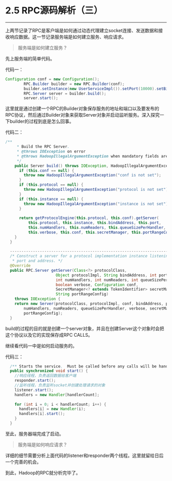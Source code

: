 # 2.5 RPC源码解析（三）

---

上两节记录了RPC是客户端是如何通过动态代理建立socket连接、发送数据和接收响应数据。这一节记录服务端是如何建立服务、响应请求。

> 服务端是如何建立服务？

先上服务端的简单代码。

代码一：

```java
Configuration conf = new Configuration();
        RPC.Builder builder = new RPC.Builder(conf);
        builder.setInstance(new UserServiceImpl()).setPort(10000).setBindAddress("127.0.0.1").setProtocol(UserServiceInterface.class);
        RPC.Server server = builder.build();
        server.start();
```

这里就是通过创建一个RPC的Builder对象保存服务的地址和端口以及要发布的RPC协议，然后通过Builder对象来获取Server对象并启动监听服务。深入探究一下builder的过程到底是怎么回事。

代码二：

```java
/**
     * Build the RPC Server. 
     * @throws IOException on error
     * @throws HadoopIllegalArgumentException when mandatory fields are not set
     */
    public Server build() throws IOException, HadoopIllegalArgumentException {
      if (this.conf == null) {
        throw new HadoopIllegalArgumentException("conf is not set");
      }
      if (this.protocol == null) {
        throw new HadoopIllegalArgumentException("protocol is not set");
      }
      if (this.instance == null) {
        throw new HadoopIllegalArgumentException("instance is not set");
      }
      
      return getProtocolEngine(this.protocol, this.conf).getServer(
          this.protocol, this.instance, this.bindAddress, this.port,
          this.numHandlers, this.numReaders, this.queueSizePerHandler,
          this.verbose, this.conf, this.secretManager, this.portRangeConfig);
    }
  }
  
  --------------------------------------------------------------------------------------------
  /* Construct a server for a protocol implementation instance listening on a
   * port and address. */
  @Override
  public RPC.Server getServer(Class<?> protocolClass,
                      Object protocolImpl, String bindAddress, int port,
                      int numHandlers, int numReaders, int queueSizePerHandler,
                      boolean verbose, Configuration conf,
                      SecretManager<? extends TokenIdentifier> secretManager,
                      String portRangeConfig) 
    throws IOException {
    return new Server(protocolClass, protocolImpl, conf, bindAddress, port,
        numHandlers, numReaders, queueSizePerHandler, verbose, secretManager,
        portRangeConfig);
  }
```

build的过程的目的就是创建一个server对象，并且在创建Server这个对象时会把这个协议以及它的实现保存成RPC CALLS。

继续看代码一中是如何启动服务的。

代码三：

```java
  /** Starts the service.  Must be called before any calls will be handled. */
  public synchronized void start() {
    //响应线程，负责返回数据给客户端
    responder.start();
    //监听线程，负责监听socket并创建处理请求的对象
    listener.start();
    handlers = new Handler[handlerCount];
    
    for (int i = 0; i < handlerCount; i++) {
      handlers[i] = new Handler(i);
      handlers[i].start();
    }
  }
```

至此，服务器端完成了启动。

> 服务端是如何响应请求？

详细的细节需要分析上面代码的listener和responder两个线程。这里就留给日后一个完善的机会。



到此，Hadoop的RPC就分析完毕了。




